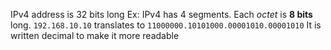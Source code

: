 IPv4 address is 32 bits long
Ex: IPv4 has 4 segments. Each *octet* is **8 bits** long.
`192.168.10.10` translates to `11000000.10101000.00001010.00001010`
It is written decimal to make it more readable

